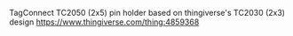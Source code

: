 TagConnect TC2050 (2x5) pin holder based on thingiverse's TC2030 (2x3) design https://www.thingiverse.com/thing:4859368
